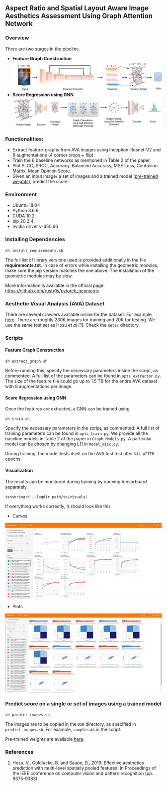 ## Aspect Ratio and Spatial Layout Aware Image Aesthetics Assessment Using Graph Attention Network
### Overview
There are two stages in the pipeline. 
- **Feature Graph Construction**
![Alt text](figures/Architecture_(a).png "Title")
- **Score Regression using GNN**
![Alt text](figures/Architecture_(b).png "Title")

### Functionalities:
- Extract feature-graphs from AVA images using Inception-Resnet-V2 and 8 augmentations (4 corner crops + flip)
- Train the 6 baseline networks as mentioned in Table 2 of the paper.
- Plot PLCC, SRCC, Accuracy, Balanced Accuracy, MSE Loss, Confusion Matrix, Mean Opinion Score.
- Given an input image/ a set of images and a trained model ([pre-trained weights](https://drive.google.com/drive/folders/10kxMM7etoszz4LxLGczdmqsZORSy1OyV?usp=sharing)), predict the score.

### Environment
- Ubuntu 18.04
- Python 3.6.9
- CUDA 10.2
- pip 20.2.4
- nvidia driver v-450.66

### Installing Dependencies
``sh install_requirements.sh``

The full list of library versions used is provided additionally in the file **requirements.txt**. In case of errors while installing the geometric modules, make sure the pip version matches the one above. The installation of the geometric modules may be slow.

More information is available in the official page:
https://github.com/rusty1s/pytorch_geometric  

### Aesthetic Visual Analysis (AVA) Dataset
There are several crawlers available online for the dataset. For example [here](https://github.com/mtobeiyf/ava_downloader). There are roughly 230K images for training and 20K for testing. We use the same test set as Hosu *et al* [1]. Check the ``meta/`` directory.
### Scripts
#### Feature Graph Construction
`sh extract_graph.sh`

Before running this, specify the necessary parameters inside the script, as commented. A full list of the parameters can be found in ``opts_extractor.py``.
The size of the feature file could go up to 1.5 TB for the entire AVA dataset with 8 augmentations per image.
#### Score Regression using GNN
Once the features are extracted, a GNN can be trained using 

`sh train.sh`

Specify the necessary parameters in the script, as commented. A full list of training parameters can be found in
``opts_train.py``.
We provide all the baseline models in Table 2 of the paper in ``Graph_Models.py``. A 
particular model can be chosen by changing L11 in ``Model_misc.py``.

During training, the model tests itself on the AVA test test after ``VAL_AFTER`` epochs. 

#### Visualization
The results can be monitored during training by opening tensorboard separately.

`tensorboard --logdir path/to/visuals/`

If everything works correctly, it should look like this
- Curves

![Alt text](figures/Screenshot%20from%202020-11-21%2016-50-07.png "Title")

- Plots

![Alt text](figures/Screenshot%20from%202020-11-21%2016-58-04.png "Title")

### Predict score on a single or set of images using a trained model
``sh predict_images.sh``

The images are to be copied in the ``DIR`` directory, as specified in ``predict_images.sh``. For example, ``samples`` as in the script.

Pre-trained weights are available [here](https://drive.google.com/drive/folders/10kxMM7etoszz4LxLGczdmqsZORSy1OyV?usp=sharing).
### References
1. Hosu, V., Goldlucke, B. and Saupe, D., 2019. Effective aesthetics prediction with multi-level spatially pooled features. In Proceedings of the IEEE conference on computer vision and pattern recognition (pp. 9375-9383).